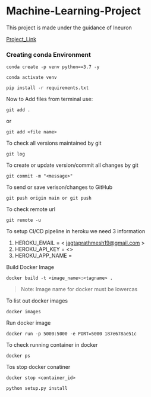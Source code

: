 # Machine-Learning-Project
This project is made under the guidance of Ineuron

[Project_Link](https://github.com/avnyadav/machine_learning_project.git)

### Creating conda Environment

```
conda create -p venv python==3.7 -y
```
```
conda activate venv
```
```
pip install -r requirements.txt
```

Now to Add files from terminal use:

```
git add .
```
or 

```
git add <file name>
```

To check all versions maintained by git 
```
git log
```

To create or update version/commit all changes by git 
```
git commit -m "<message>"
```

To send or save verison/changes to GitHub
```
git push origin main or git push
```

To check remote url
```
git remote -u
```

To setup CI/CD pipeline in heroku we need 3 information
1. HEROKU_EMAIL = < jagtaprathmesh19@gmail.com >
2. HEROKU_API_KEY = <>
3. HEROKU_APP_NAME =    

Build Docker Image
```
docker build -t <image_name>:<tagname> .
```
> Note: Image name for docker must be lowercas

To list out docker images
```
docker images
```
Run docker image
```
docker run -p 5000:5000 -e PORT=5000 187e678ae51c
```

To check running container in docker
```
docker ps
```

Tos stop docker conatiner
```
docker stop <container_id>
```

```
python setup.py install
